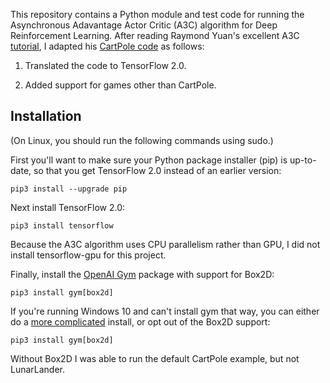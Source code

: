 This repository contains a Python module and test code for running the Asynchronous Adavantage Actor Critic (A3C) algorithm 
for Deep Reinforcement Learning.  After reading Raymond Yuan's excellent A3C
[tutorial](https://medium.com/tensorflow/deep-reinforcement-learning-playing-cartpole-through-asynchronous-advantage-actor-critic-a3c-7eab2eea5296),
I adapted his [CartPole code](https://github.com/tensorflow/models/blob/master/research/a3c_blogpost/a3c_cartpole.py) as follows:

1. Translated the code to TensorFlow 2.0.

2. Added support for games other than CartPole.

## Installation

(On Linux, you should run the following commands using sudo.)

First you'll want to make sure your Python package installer (pip) is up-to-date, so that you get TensorFlow 2.0
instead of an earlier version:

```pip3 install --upgrade pip```

Next install TensorFlow 2.0:

```pip3 install tensorflow```

Because the A3C algorithm uses CPU parallelism rather than GPU, I did not install tensorflow-gpu for this project.

Finally, install the [OpenAI Gym](https://gym.openai.com) package with support for Box2D:

```pip3 install gym[box2d]```

If you're running Windows 10 and can't install gym that way, you can either do a 
[more complicated](https://medium.com/@sayanmndl21/install-openai-gym-with-box2d-and-mujoco-in-windows-10-e25ee9b5c1d5)
install, or opt out of the Box2D support:

```pip3 install gym[box2d]```

Without Box2D I was able to run the default CartPole example, but not LunarLander.

